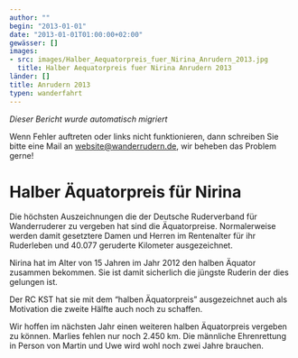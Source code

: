 ```yaml
---
author: ""
begin: "2013-01-01"
date: "2013-01-01T01:00:00+02:00"
gewässer: []
images:
- src: images/Halber_Aequatorpreis_fuer_Nirina_Anrudern_2013.jpg
  title: Halber Aequatorpreis fuer Nirina Anrudern 2013
länder: []
title: Anrudern 2013
typen: wanderfahrt
---
```



*Dieser Bericht wurde automatisch migriert*

Wenn Fehler auftreten oder links nicht funktionieren, dann schreiben Sie bitte eine Mail an website@wanderrudern.de, wir beheben das Problem gerne!



# Halber Äquatorpreis für Nirina


Die höchsten Auszeichnungen die der Deutsche Ruderverband für Wanderruderer zu vergeben hat sind die Äquatorpreise. Normalerweise werden damit gesetztere Damen und Herren im Rentenalter für ihr Ruderleben und 40.077 geruderte Kilometer ausgezeichnet.

Nirina hat im Alter von 15 Jahren im Jahr 2012 den halben Äquator zusammen bekommen. Sie ist damit sicherlich die jüngste Ruderin der dies gelungen ist.

Der RC KST hat sie mit dem “halben Äquatorpreis” ausgezeichnet auch als Motivation die zweite Hälfte auch noch zu schaffen.

Wir hoffen im nächsten Jahr einen weiteren halben Äquatorpreis vergeben zu können. Marlies fehlen nur noch 2.450 km. Die männliche Ehrenrettung in Person von Martin und Uwe wird wohl noch zwei Jahre brauchen.
